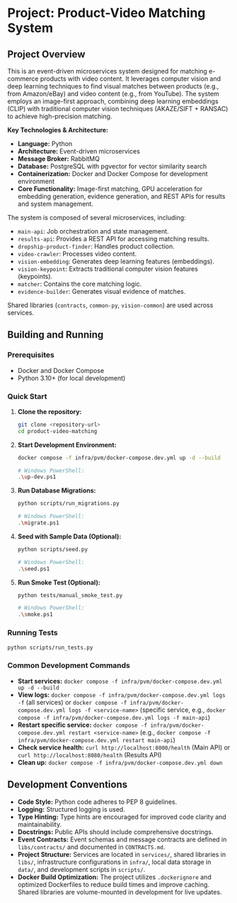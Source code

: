 # Project: Product-Video Matching System

## Project Overview

This is an event-driven microservices system designed for matching e-commerce products with video content. It leverages computer vision and deep learning techniques to find visual matches between products (e.g., from Amazon/eBay) and video content (e.g., from YouTube). The system employs an image-first approach, combining deep learning embeddings (CLIP) with traditional computer vision techniques (AKAZE/SIFT + RANSAC) to achieve high-precision matching.

**Key Technologies & Architecture:**
*   **Language:** Python
*   **Architecture:** Event-driven microservices
*   **Message Broker:** RabbitMQ
*   **Database:** PostgreSQL with pgvector for vector similarity search
*   **Containerization:** Docker and Docker Compose for development environment
*   **Core Functionality:** Image-first matching, GPU acceleration for embedding generation, evidence generation, and REST APIs for results and system management.

The system is composed of several microservices, including:
*   `main-api`: Job orchestration and state management.
*   `results-api`: Provides a REST API for accessing matching results.
*   `dropship-product-finder`: Handles product collection.
*   `video-crawler`: Processes video content.
*   `vision-embedding`: Generates deep learning features (embeddings).
*   `vision-keypoint`: Extracts traditional computer vision features (keypoints).
*   `matcher`: Contains the core matching logic.
*   `evidence-builder`: Generates visual evidence of matches.

Shared libraries (`contracts`, `common-py`, `vision-common`) are used across services.

## Building and Running

### Prerequisites

*   Docker and Docker Compose
*   Python 3.10+ (for local development)

### Quick Start

1.  **Clone the repository:**
    ```bash
    git clone <repository-url>
    cd product-video-matching
    ```

2.  **Start Development Environment:**
    ```bash
    docker compose -f infra/pvm/docker-compose.dev.yml up -d --build

    # Windows PowerShell:
    .\up-dev.ps1
    ```

3.  **Run Database Migrations:**
    ```bash
    python scripts/run_migrations.py

    # Windows PowerShell:
    .\migrate.ps1
    ```

4.  **Seed with Sample Data (Optional):**
    ```bash
    python scripts/seed.py

    # Windows PowerShell:
    .\seed.ps1
    ```

5.  **Run Smoke Test (Optional):**
    ```bash
    python tests/manual_smoke_test.py

    # Windows PowerShell:
    .\smoke.ps1
    ```

### Running Tests

```bash
python scripts/run_tests.py
```

### Common Development Commands

*   **Start services:** `docker compose -f infra/pvm/docker-compose.dev.yml up -d --build`
*   **View logs:** `docker compose -f infra/pvm/docker-compose.dev.yml logs -f` (all services) or `docker compose -f infra/pvm/docker-compose.dev.yml logs -f <service-name>` (specific service, e.g., `docker compose -f infra/pvm/docker-compose.dev.yml logs -f main-api`)
*   **Restart specific service:** `docker compose -f infra/pvm/docker-compose.dev.yml restart <service-name>` (e.g., `docker compose -f infra/pvm/docker-compose.dev.yml restart main-api`)
*   **Check service health:** `curl http://localhost:8000/health` (Main API) or `curl http://localhost:8080/health` (Results API)
*   **Clean up:** `docker compose -f infra/pvm/docker-compose.dev.yml down`

## Development Conventions

*   **Code Style:** Python code adheres to PEP 8 guidelines.
*   **Logging:** Structured logging is used.
*   **Type Hinting:** Type hints are encouraged for improved code clarity and maintainability.
*   **Docstrings:** Public APIs should include comprehensive docstrings.
*   **Event Contracts:** Event schemas and message contracts are defined in `libs/contracts/` and documented in `CONTRACTS.md`.
*   **Project Structure:** Services are located in `services/`, shared libraries in `libs/`, infrastructure configurations in `infra/`, local data storage in `data/`, and development scripts in `scripts/`.
*   **Docker Build Optimization:** The project utilizes `.dockerignore` and optimized Dockerfiles to reduce build times and improve caching. Shared libraries are volume-mounted in development for live updates.
